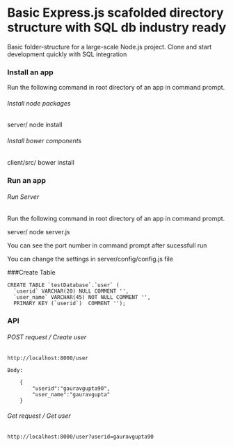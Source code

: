 Basic Express.js scafolded directory structure with SQL db industry ready
===============================================================

Basic folder-structure for a large-scale Node.js project. Clone and start development quickly with SQL integration


### Install an app

Run the following command in root directory of an app in command prompt.

###### *Install node packages*

server/ node install

###### *Install bower components*

client/src/ bower install

### Run an app

###### *Run Server*

Run the following command in root directory of an app in command prompt.

server/ node server.js

You can see the port number in command prompt after sucessfull run

You can change the settings in server/config/config.js file

###Create Table

	CREATE TABLE `testDatabase`.`user` (
	  `userid` VARCHAR(20) NULL COMMENT '',
	  `user_name` VARCHAR(45) NOT NULL COMMENT '',
	  PRIMARY KEY (`userid`)  COMMENT '');


### API

###### *POST request / Create user*

    http://localhost:8000/user

    Body:

    	{
			"userid":"gauravgupta90",
			"user_name":"gauravgupta"
		}

###### *Get request / Get user*

    http://localhost:8000/user?userid=gauravgupta90